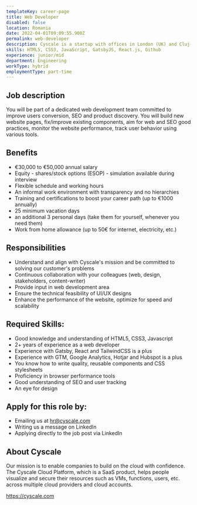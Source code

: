 ```yaml
---
templateKey: career-page
title: Web Developer
disabled: false
location: Romania
date: 2022-04-01T09:09:55.900Z
permalink: web-developer
description: Cyscale is a startup with offices in London (UK) and Cluj-Napoca (RO), activating in the cloud cybersecurity industry. We are looking for an experienced Web Developer.
skills: HTML5, CSS3, JavaScript, GatsbyJS, React.js, Github
experience: junior/mid
department: Engineering
workType: hybrid
employmentType: part-time
---
```


## Job description

You will be part of a dedicated web development team committed to improve users conversion, SEO and product discovery. You will build new website pages, fix/improve existing components, aim for web and SEO good practices, monitor the website performance, track user behavior using various tools.

## Benefits

-   €30,000 to €50,000 annual salary
-   Equity - shares/stock options (ESOP) - simulation available during interview
-   Flexible schedule and working hours
-   An informal work environment with transparency and no hierarchies
-   Training and certifications to boost your career path (up to €1000 annually)
-   25 minimum vacation days
-   an additional 3 personal days (take them for yourself, whenever you need them)
-   Work from home allowance (up to 50€ for internet, electricity, etc.)

## Responsibilities

-   Understand and align with Cyscale's mission and be committed to solving our customer's problems
-   Continuous collaboration with your colleagues (web, design, stakeholders, content-writer)
-   Provide input in web development area
-   Ensure the technical feasibility of UI/UX designs
-   Enhance the performance of the website, optimize for speed and scalability

## Required Skills:

-   Good knowledge and understanding of HTML5, CSS3, Javascript
-   2+ years of experience as a web developer
-   Experience with Gatsby, React and TailwindCSS is a plus
-   Experience with GTM, Google Analytics, Hotjar and Hubspot is a plus
-   You know how to write quality, reusable components and CSS stylesheets
-   Proficiency in browser performance tools
-   Good understanding of SEO and user tracking
-   An eye for design

## Apply for this role by:

-   Emailing us at [hr@cyscale.com](mailto:hr@cyscale.com)
-   Writing us a message on LinkedIn
-   Applying directly to the job post via LinkedIn

## About Cyscale

Our mission is to enable companies to build on the cloud with confidence. The Cyscale Cloud Platform, which is a SaaS product, helps people visualize and secure their resources such as VMs, functions, users, etc. across multiple cloud providers and cloud accounts.

https://cyscale.com
